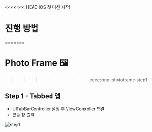<<<<<<< HEAD
iOS 첫 미션 시작!

# 진행 방법
=======
# Photo Frame 🖼
>>>>>>> eeeesong-photoframe-step1

## Step 1 - Tabbed 앱

- UITabBarController 설정 후 ViewController 연결
- 콘솔 창 출력

![step1](https://user-images.githubusercontent.com/72188416/107200595-40efbc80-6a3b-11eb-9d9c-22c2d22e145f.png)

